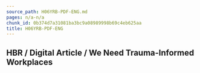```yaml
---
source_path: H06YRB-PDF-ENG.md
pages: n/a-n/a
chunk_id: 0b374d7a31081ba3bc9a08989998b69c4eb625aa
title: H06YRB-PDF-ENG
---
```

## HBR / Digital Article / We Need Trauma-Informed Workplaces

